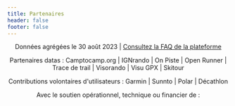 ```yaml
---
title: Partenaires
header: false
footer: false
---
```


<center>

Données agrégées le 30 août 2023 | [Consultez la FAQ de la plateforme](https://outdoorvision.fr/faq-plateforme)

Partenaires datas : Camptocamp.org | IGNrando | On Piste | Open Runner | Trace de trail | Visorando | Visu GPX | Skitour

Contributions volontaires d'utilisateurs : Garmin | Sunnto | Polar | Décathlon
 
Avec le soutien opérationnel, technique ou financier de :

</center>

<md-block block="partenaires"></md-block>
